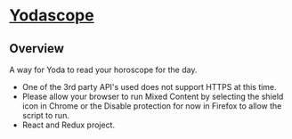 # [Yodascope](https://kfujikawa.github.io/yodascope/)

## Overview 

A way for Yoda to read your horoscope for the day.  

* One of the 3rd party API's used does not support HTTPS at this time.  
* Please allow your browser to run Mixed Content by selecting the shield icon in Chrome or the Disable protection for now in Firefox to allow the script to run. 
* React and Redux project.  